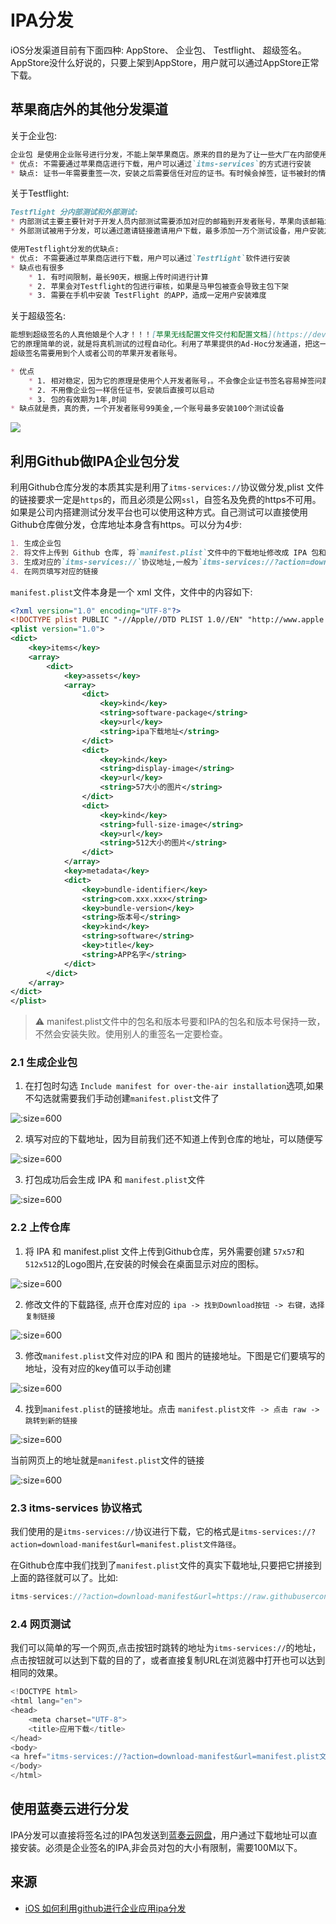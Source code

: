 # IPA分发
iOS分发渠道目前有下面四种: AppStore、 企业包、 Testflight、 超级签名。AppStore没什么好说的，只要上架到AppStore，用户就可以通过AppStore正常下载。

## 苹果商店外的其他分发渠道
关于企业包:
```markdown
企业包 是使用企业账号进行分发，不能上架苹果商店。原来的目的是为了让一些大厂在内部使用一些APP的时候，不需要上架苹果店就可以安装。后来被广泛用于一些违规APP分发，导致企业账号很难申请。 
* 优点: 不需要通过苹果商店进行下载，用户可以通过`itms-services`的方式进行安装
* 缺点: 证书一年需要重签一次，安装之后需要信任对应的证书。有时候会掉签，证书被封的情况,在重签名的时候，对方注入一些库造成闪退从而达到对APP的使用时间限制
```

关于Testflight:
```markdown
Testflight 分内部测试和外部测试:
* 内部测试主要主要针对于开发人员内部测试需要添加对应的邮箱到开发者账号，苹果向该邮箱发送邀请码，登录TestFlight之后，使用邀请码进行下载。
* 外部测试被用于分发，可以通过邀请链接邀请用户下载，最多添加一万个测试设备，用户安装之后，从testFlight删除邀请的用户，从而达到设备无限制,目前已经苹果已经对此作出了限制

使用Testflight分发的优缺点:
* 优点: 不需要通过苹果商店进行下载，用户可以通过`Testflight`软件进行安装
* 缺点也有很多
    * 1. 有时间限制，最长90天，根据上传时间进行计算
    * 2. 苹果会对Testflight的包进行审核，如果是马甲包被查会导致主包下架
    * 3. 需要在手机中安装 TestFlight 的APP，造成一定用户安装难度
```

关于超级签名:
```markdown
能想到超级签名的人真他娘是个人才！！！[苹果无线配置文件交付和配置文档](https://developer.apple.com/library/archive/documentation/NetworkingInternet/Conceptual/iPhoneOTAConfiguration/Introduction/Introduction.html#//apple_ref/doc/uid/TP40009505-CH1-SW1)
它的原理简单的说，就是将真机测试的过程自动化。利用了苹果提供的Ad-Hoc分发通道，把这一百台安装设备当做开发设备来进行分发。流程是:获取用户设备的UDID→UDID添加到开发者后台→用已添加过的UDID的证书对IPA进行重签名→传到serve→使用`itms-services`的方式实现用户的下载。
超级签名需要用到个人或者公司的苹果开发者账号。

* 优点
    * 1. 相对稳定，因为它的原理是使用个人开发者账号，。不会像企业证书签名容易掉签问题
    * 2. 不用像企业包一样信任证书，安装后直接可以启动
    * 3. 包的有效期为1年,时间
* 缺点就是贵，真的贵，一个开发者账号99美金,一个账号最多安装100个测试设备
```
![](../imgs/ios_img_69.jpg)

## 利用Github做IPA企业包分发
利用Github仓库分发的本质其实是利用了`itms-services://`协议做分发,plist 文件的链接要求一定是`https`的，而且必须是公网`ssl`，自签名及免费的https不可用。如果是公司内搭建测试分发平台也可以使用这种方式。自己测试可以直接使用Github仓库做分发，仓库地址本身含有https。可以分为4步:
```markdown
1. 生成企业包
2. 将文件上传到 Github 仓库, 将`manifest.plist`文件中的下载地址修改成 IPA 包和 Logo图片的具体路径
3. 生成对应的`itms-services://`协议地址,一般为`itms-services://?action=download-manifest&url=manifest.plist文件路径`
4. 在网页填写对应的链接
```

`manifest.plist`文件本身是一个 xml 文件，文件中的内容如下:
```xml
<?xml version="1.0" encoding="UTF-8"?>
<!DOCTYPE plist PUBLIC "-//Apple//DTD PLIST 1.0//EN" "http://www.apple.com/DTDs/PropertyList-1.0.dtd">
<plist version="1.0">
<dict>
	<key>items</key>
	<array>
		<dict>
			<key>assets</key>
			<array>
				<dict>
					<key>kind</key>
					<string>software-package</string>
					<key>url</key>
					<string>ipa下载地址</string>
				</dict>
				<dict>
					<key>kind</key>
					<string>display-image</string>
					<key>url</key>
					<string>57大小的图片</string>
				</dict>
				<dict>
					<key>kind</key>
					<string>full-size-image</string>
					<key>url</key>
					<string>512大小的图片</string>
				</dict>
			</array>
			<key>metadata</key>
			<dict>
				<key>bundle-identifier</key>
				<string>com.xxx.xxx</string>
				<key>bundle-version</key>
				<string>版本号</string>
				<key>kind</key>
				<string>software</string>
				<key>title</key>
				<string>APP名字</string>
			</dict>
		</dict>
	</array>
</dict>
</plist>
```
>⚠️ manifest.plist文件中的包名和版本号要和IPA的包名和版本号保持一致，不然会安装失败。使用别人的重签名一定要检查。

### 2.1 生成企业包
1. 在打包时勾选 `Include manifest for over-the-air installation`选项,如果不勾选就需要我们手动创建`manifest.plist`文件了

![](../imgs/ios_img_70.png ':size=600')

2. 填写对应的下载地址，因为目前我们还不知道上传到仓库的地址，可以随便写

![](../imgs/ios_img_71.png ':size=600')

3. 打包成功后会生成 IPA 和 `manifest.plist`文件

![](../imgs/ios_img_72.png ':size=600')

### 2.2 上传仓库
1. 将 IPA 和 manifest.plist 文件上传到Github仓库，另外需要创建 `57x57`和`512x512`的Logo图片,在安装的时候会在桌面显示对应的图标。

![](../imgs/ios_img_73.png ':size=600')

2. 修改文件的下载路径, 点开仓库对应的 `ipa -> 找到Download按钮 -> 右键，选择复制链接`

![](../imgs/ios_img_74.png ':size=600')

3. 修改`manifest.plist`文件对应的IPA 和 图片的链接地址。下图是它们要填写的地址，没有对应的key值可以手动创建

![](../imgs/ios_img_75.png ':size=600')

4. 找到`manifest.plist`的链接地址。点击 `manifest.plist文件 -> 点击 raw -> 跳转到新的链接`

![](../imgs/ios_img_76.png ':size=600')

当前网页上的地址就是`manifest.plist`文件的链接

![](../imgs/ios_img_77.png ':size=600')

### 2.3 itms-services 协议格式
我们使用的是`itms-services://`协议进行下载，它的格式是`itms-services://?action=download-manifest&url=manifest.plist文件路径`。

在Github仓库中我们找到了`manifest.plist`文件的真实下载地址,只要把它拼接到上面的路径就可以了。比如:
```javascript
itms-services://?action=download-manifest&url=https://raw.githubusercontent.com/chuheridangwu/company/master/manifest.plist
```

### 2.4 网页测试
我们可以简单的写一个网页,点击按钮时跳转的地址为`itms-services://`的地址，点击按钮就可以达到下载的目的了，或者直接复制URL在浏览器中打开也可以达到相同的效果。
```javascript
<!DOCTYPE html>
<html lang="en">
<head>
    <meta charset="UTF-8">
    <title>应用下载</title>
</head>
<body>
<a href="itms-services://?action=download-manifest&url=manifest.plist文件路径">点击开始安装App</a>
</body>
</html>
```

## 使用蓝奏云进行分发
IPA分发可以直接将签名过的IPA包发送到[蓝奏云网盘](https://www.lanzou.com/)，用户通过下载地址可以直接安装。必须是企业签名的IPA,非会员对包的大小有限制，需要100M以下。

## 来源
* [iOS 如何利用github进行企业应用ipa分发](https://my.oschina.net/u/2473136/blog/1550018)